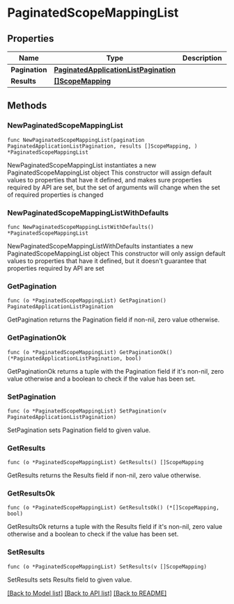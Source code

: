 # PaginatedScopeMappingList

## Properties

Name | Type | Description | Notes
------------ | ------------- | ------------- | -------------
**Pagination** | [**PaginatedApplicationListPagination**](PaginatedApplicationListPagination.md) |  | 
**Results** | [**[]ScopeMapping**](ScopeMapping.md) |  | 

## Methods

### NewPaginatedScopeMappingList

`func NewPaginatedScopeMappingList(pagination PaginatedApplicationListPagination, results []ScopeMapping, ) *PaginatedScopeMappingList`

NewPaginatedScopeMappingList instantiates a new PaginatedScopeMappingList object
This constructor will assign default values to properties that have it defined,
and makes sure properties required by API are set, but the set of arguments
will change when the set of required properties is changed

### NewPaginatedScopeMappingListWithDefaults

`func NewPaginatedScopeMappingListWithDefaults() *PaginatedScopeMappingList`

NewPaginatedScopeMappingListWithDefaults instantiates a new PaginatedScopeMappingList object
This constructor will only assign default values to properties that have it defined,
but it doesn't guarantee that properties required by API are set

### GetPagination

`func (o *PaginatedScopeMappingList) GetPagination() PaginatedApplicationListPagination`

GetPagination returns the Pagination field if non-nil, zero value otherwise.

### GetPaginationOk

`func (o *PaginatedScopeMappingList) GetPaginationOk() (*PaginatedApplicationListPagination, bool)`

GetPaginationOk returns a tuple with the Pagination field if it's non-nil, zero value otherwise
and a boolean to check if the value has been set.

### SetPagination

`func (o *PaginatedScopeMappingList) SetPagination(v PaginatedApplicationListPagination)`

SetPagination sets Pagination field to given value.


### GetResults

`func (o *PaginatedScopeMappingList) GetResults() []ScopeMapping`

GetResults returns the Results field if non-nil, zero value otherwise.

### GetResultsOk

`func (o *PaginatedScopeMappingList) GetResultsOk() (*[]ScopeMapping, bool)`

GetResultsOk returns a tuple with the Results field if it's non-nil, zero value otherwise
and a boolean to check if the value has been set.

### SetResults

`func (o *PaginatedScopeMappingList) SetResults(v []ScopeMapping)`

SetResults sets Results field to given value.



[[Back to Model list]](../README.md#documentation-for-models) [[Back to API list]](../README.md#documentation-for-api-endpoints) [[Back to README]](../README.md)


